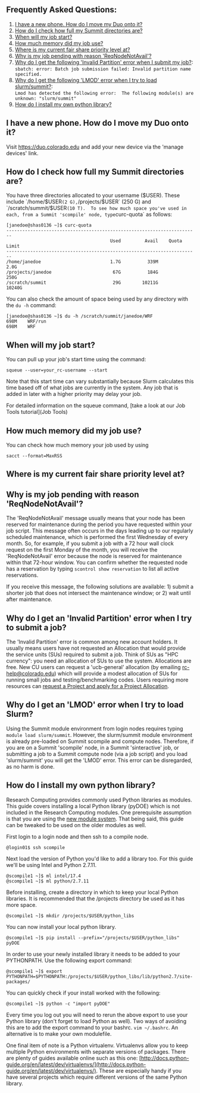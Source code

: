 ## Frequently Asked Questions:

1. [I have a new phone. How do I move my Duo onto it?](#i-have-a-new-phone-how-do-i-move-my-duo-onto-it) 
2. [How do I check how full my Summit directories are?](#how-do-i-check-how-full-my-summit-directories-are)  
3. [When will my job start?](#when-will-my-job-start)  
4. [How much memory did my job use?](#how-much-memory-did-my-job-use)  
5. [Where is my current fair share priority level at?](#where-is-my-current-fair-share-priority-level-at)  
6. [Why is my job pending with reason 'ReqNodeNotAvail'?](#why-is-my-job-pending-with-reason-reqnodenotavail)  
7. [Why do I get the following 'Invalid Partition' error when I submit my job?](#why-do-i-get-an-invalid-partition-error-when-i-try-to-submit-a-job):   
    `sbatch: error: Batch job submission failed: Invalid partition name specified.`
8. [Why do I get the following 'LMOD' error when I try to load slurm/summit?](#why-do-i-get-an-lmod-error-when-i-try-to-load-slurm):  
    `Lmod has detected the following error:  The following module(s) are unknown: "slurm/summit"`
9. [How do I install my own python library?](#how-do-i-install-my-own-python-library)  

## I have a new phone. How do I move my Duo onto it?

Visit <a href="https://duo.colorado.edu">https://duo.colorado.edu</a> and add your new device via the 'manage devices' link. 

## How do I check how full my Summit directories are?

You have three directories allocated to your username ($USER).  These include `/home/$USER` (2 G), `/projects/$USER` (250 G) and `/scratch/summit/$USER` (10 T).  To see how much space you've used in each, from a Summit 'scompile' node, type `curc-quota` as follows:

```
[janedoe@shas0136 ~]$ curc-quota
------------------------------------------------------------------------
                                       Used         Avail    Quota Limit
------------------------------------------------------------------------
/home/janedoe                          1.7G          339M           2.0G
/projects/janedoe                       67G          184G           250G
/scratch/summit                         29G        10211G         10240G
```

You can also check the amount of space being used by any directory with the `du -h` command: 

```
[janedoe@shas0136 ~]$ du -h /scratch/summit/janedoe/WRF
698M	WRF/run
698M	WRF
```

## When will my job start?

You can pull up your job's start time using the command: 
```
squeue --user=your_rc-username --start
```
Note that this start time can vary substantially because Slurm calculates this time based off of what jobs are currently in the system. Any job that is added in later with a higher priority may delay your job.

For detailed information on the squeue command, [take a look at our Job Tools tutorial](Job Tools)

## How much memory did my job use?
You can check how much memory your job used by using 

```
sacct --format=MaxRSS
```

## Where is my current fair share priority level at?

## Why is my job pending with reason 'ReqNodeNotAvail'?

The 'ReqNodeNotAvail' message usually means that your node has been reserved for maintenance during the period you have requested within your job script.  This message often occurs in the days leading up to our regularly scheduled maintenance, which is performed the first Wednesday of every month. So, for example, if you submit a job with a 72 hour wall clock request on the first Monday of the month, you will receive the 'ReqNodeNotAvail' error because the node is reserved for maintenance within that 72-hour window. You can confirm whether the requested node has a reservation by typing `scontrol show reservation` to list all active reservations. 

If you receive this message, the following solutions are available: 1) submit a shorter job that does not intersect the maintenance window; or 2) wait until after maintenance. 

## Why do I get an 'Invalid Partition' error when I try to submit a job?

The 'Invalid Partition' error is common among new account holders.  It usually means users have not requested an Allocation that would provide the service units (SUs) required to submit a job.  Think of SUs as "HPC currency": you need an allocation of SUs to use the system.  Allocations are free. New CU users can request a 'ucb-general' allocation (by emailing rc-help@colorado.edu) which will provide a modest allocation of SUs for running small jobs and testing/benchmarking codes.  Users requiring more resources can <a href="https://www.rc.colorado.edu/support/user-guide/allocations.html">request a Project and apply for a Project Allocation</a>.

## Why do I get an 'LMOD' error when I try to load Slurm?

Using the Summit module environment from login nodes requires typing `module load slurm/summit`. However, the slurm/summit module environment is already pre-loaded on Summit scompile and compute nodes. Therefore, if you are on a Summit 'scompile' node, in a Summit 'sinteractive' job, or submitting a job to a Summit compute node (via a job script) and you load 'slurm/summit' you will get the 'LMOD' error. This error can be disregarded, as no harm is done.  

## How do I install my own python library?

Research Computing provides commonly used Python libraries as modules. This guide covers installing a local Python library (pyDOE) which is not included in the Research Computing modules. One prerequisite assumption is that you are using the <a href="https://www.rc.colorado.edu/support/user-guide/modules.html">new module system</a>. That being said, this guide can be tweaked to be used on the older modules as well.

First login to a login node and then ssh to a compile node.

```
@login01$ ssh scompile
```

Next load the version of Python you'd like to add a library too. For this guide we'll be using Intel and Python 2.7.11.

```
@scompile1 ~]$ ml intel/17.4
@scompile1 ~]$ ml python/2.7.11
```

Before installing, create a directory in which to keep your local Python libraries. It is recommended that the /projects directory be used as it has more space.

```
@scompile1 ~]$ mkdir /projects/$USER/python_libs
```

You can now install your local python library.

```
@scompile1 ~]$ pip install --prefix="/projects/$USER/python_libs" pyDOE
```

In order to use your newly installed library it needs to be added to your PYTHONPATH. Use the following export command:

```
@scompile1 ~]$ export PYTHONPATH=$PYTHONPATH:/projects/$USER/python_libs/lib/python2.7/site-packages/
```

You can quickly check if your install worked with the following:

```
@scompile1 ~]$ python -c "import pyDOE"
```

Every time you log out you will need to rerun the above export to use your Python library (don't forget to load Python as well). Two ways of avoiding this are to add the export command to your bashrc. `vim ~/.bashrc`. An alternative is to make your own modulefile.

One final item of note is a Python virtualenv. Virtualenvs allow you to keep multiple Python environments with separate versions of packages. There are plenty of guides available online such as this one: [http://docs.python-guide.org/en/latest/dev/virtualenvs/](http://docs.python-guide.org/en/latest/dev/virtualenvs/). These are especially handy if you have several projects which require different versions of the same Python library.